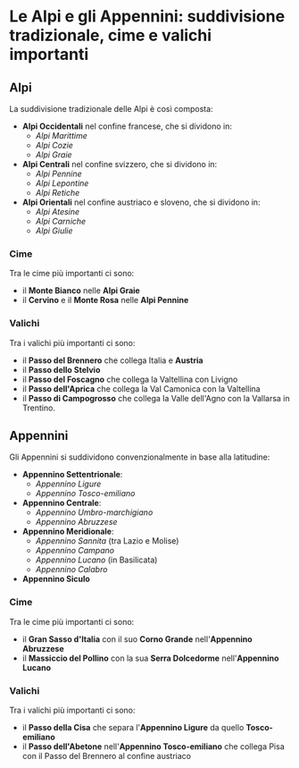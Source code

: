 # Le Alpi e gli Appennini: suddivisione tradizionale, cime e valichi importanti

## Alpi

La suddivisione tradizionale delle Alpi è così composta:
- **Alpi Occidentali** nel confine francese, che si dividono in:
  - *Alpi Marittime*
  - *Alpi Cozie*
  - *Alpi Graie*
- **Alpi Centrali** nel confine svizzero, che si dividono in:
  - *Alpi Pennine*
  - *Alpi Lepontine*
  - *Alpi Retiche*
- **Alpi Orientali** nel confine austriaco e sloveno, che si dividono in:
  - *Alpi Atesine*
  - *Alpi Carniche*
  - *Alpi Giulie*

### Cime

Tra le cime più importanti ci sono:
- il **Monte Bianco** nelle **Alpi Graie**
- il **Cervino** e il **Monte Rosa** nelle **Alpi Pennine**

### Valichi

Tra i valichi più importanti ci sono:
- il **Passo del Brennero** che collega Italia e **Austria**
- il **Passo dello Stelvio**
- il **Passo del Foscagno** che collega la Valtellina con Livigno
- il **Passo dell'Aprica** che collega la Val Camonica con la Valtellina
- il **Passo di Campogrosso** che collega la Valle dell'Agno con la Vallarsa in
  Trentino.

## Appennini

Gli Appennini si suddividono convenzionalmente in base alla latitudine:
- **Appennino Settentrionale**:
  - *Appennino Ligure*
  - *Appennino Tosco-emiliano*
- **Appennino Centrale**:
  - *Appennino Umbro-marchigiano*
  - *Appennino Abruzzese*
- **Appennino Meridionale**:
  - *Appennino Sannita* (tra Lazio e Molise)
  - *Appennino Campano*
  - *Appennino Lucano* (in Basilicata)
  - *Appennino Calabro*
- **Appennino Siculo**

### Cime

Tra le cime più importanti ci sono:
- il **Gran Sasso d'Italia** con il suo **Corno Grande** nell'**Appennino
  Abruzzese**
- il **Massiccio del Pollino** con la sua **Serra Dolcedorme** nell'**Appennino
  Lucano**

### Valichi

Tra i valichi più importanti ci sono:
- il **Passo della Cisa** che separa l'**Appennino Ligure** da quello
  **Tosco-emiliano**
- il **Passo dell'Abetone** nell'**Appennino Tosco-emiliano** che collega
  Pisa con il Passo del Brennero al confine austriaco
